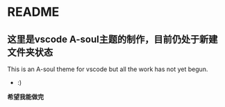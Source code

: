 # README
## 这里是vscode A-soul主题的制作，目前仍处于新建文件夹状态
This is an A-soul theme for vscode but all the work has not yet begun. 

* :)

**希望我能做完**
